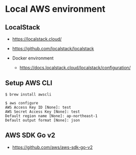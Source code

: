 # Local AWS environment

## LocalStack

- https://localstack.cloud/
- https://github.com/localstack/localstack

- Docker environment
    - https://docs.localstack.cloud/localstack/configuration/

## Setup AWS CLI

```
$ brew install awscli

$ aws configure
AWS Access Key ID [None]: test
AWS Secret Access Key [None]: test
Default region name [None]: ap-northeast-1
Default output format [None]: json
```

## AWS SDK Go v2

- https://github.com/aws/aws-sdk-go-v2
